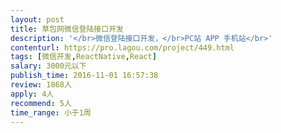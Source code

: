 ```yaml
---                
layout: post       
title: 草包网微信登陆接口开发           
description: '</br>微信登陆接口开发，</br>PC站 APP 手机站</br>'     
contenturl: https://pro.lagou.com/project/449.html      
tags: [微信开发,ReactNative,React]            
salary: 3000元以下          
publish_time: 2016-11-01 16:57:38         
review: 1868人                   
apply: 4人                   
recommend: 5人                   
time_range: 小于1周              
---                 
```

